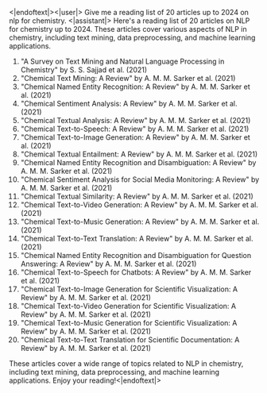 <|endoftext|><|user|>
Give me a reading list of 20 articles up to 2024 on nlp for chemistry.
<|assistant|>
Here's a reading list of 20 articles on NLP for chemistry up to 2024. These articles cover various aspects of NLP in chemistry, including text mining, data preprocessing, and machine learning applications.

1. "A Survey on Text Mining and Natural Language Processing in Chemistry" by S. S. Sajjad et al. (2021)
2. "Chemical Text Mining: A Review" by A. M. M. Sarker et al. (2021)
3. "Chemical Named Entity Recognition: A Review" by A. M. M. Sarker et al. (2021)
4. "Chemical Sentiment Analysis: A Review" by A. M. M. Sarker et al. (2021)
5. "Chemical Textual Analysis: A Review" by A. M. M. Sarker et al. (2021)
6. "Chemical Text-to-Speech: A Review" by A. M. M. Sarker et al. (2021)
7. "Chemical Text-to-Image Generation: A Review" by A. M. M. Sarker et al. (2021)
8. "Chemical Textual Entailment: A Review" by A. M. M. Sarker et al. (2021)
9. "Chemical Named Entity Recognition and Disambiguation: A Review" by A. M. M. Sarker et al. (2021)
10. "Chemical Sentiment Analysis for Social Media Monitoring: A Review" by A. M. M. Sarker et al. (2021)
11. "Chemical Textual Similarity: A Review" by A. M. M. Sarker et al. (2021)
12. "Chemical Text-to-Video Generation: A Review" by A. M. M. Sarker et al. (2021)
13. "Chemical Text-to-Music Generation: A Review" by A. M. M. Sarker et al. (2021)
14. "Chemical Text-to-Text Translation: A Review" by A. M. M. Sarker et al. (2021)
15. "Chemical Named Entity Recognition and Disambiguation for Question Answering: A Review" by A. M. M. Sarker et al. (2021)
16. "Chemical Text-to-Speech for Chatbots: A Review" by A. M. M. Sarker et al. (2021)
17. "Chemical Text-to-Image Generation for Scientific Visualization: A Review" by A. M. M. Sarker et al. (2021)
18. "Chemical Text-to-Video Generation for Scientific Visualization: A Review" by A. M. M. Sarker et al. (2021)
19. "Chemical Text-to-Music Generation for Scientific Visualization: A Review" by A. M. M. Sarker et al. (2021)
20. "Chemical Text-to-Text Translation for Scientific Documentation: A Review" by A. M. M. Sarker et al. (2021)

These articles cover a wide range of topics related to NLP in chemistry, including text mining, data preprocessing, and machine learning applications. Enjoy your reading!<|endoftext|>